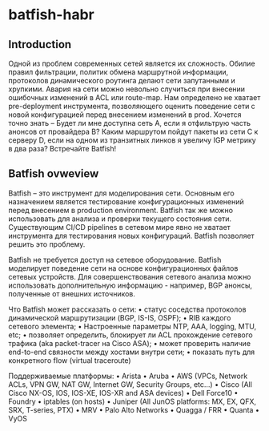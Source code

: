 # batfish-habr
## Introduction

Одной из проблем современных сетей является их сложность. Обилие правил фильтрации, политик обмена маршрутной информации, протоколов динамического роутинга делают сети запутанными и хрупкими. Авария на сети можно невольно случиться при внесении ошибочных изменений в ACL или route-map. Нам определено не хватает pre-deployment инструмента, позволяющего оценить поведение сети с новой конфигурацией перед внесением изменений в prod. Хочется точно знать – Будет ли мне доступна сеть A, если я отфильтрую часть анонсов от провайдера B? Каким маршрутом пойдут пакеты из сети C к серверу D, если на одном из транзитных линков я увеличу IGP метрику в два раза? Встречайте Batfish!

## Batfish ovweview

Batfish – это инструмент для моделирования сети. Основным его назначением является тестирование
конфигурационных изменений перед внесением в production environment. Batfish так же можно использовать для анализа и проверки текущего состояния сети. Существующим CI/CD pipelines в сетевом мире явно не хватает инструмента для тестирования новых конфигураций. Batfish позволяет решить это проблему.

Batfish не требуется доступ на сетевое оборудование. Batfish моделирует поведение сети на основе конфигурационных файлов сетевых устройств. Для совершенствования сетевого анализа можно использовать дополнительную информацию - например, BGP анонсы, полученные от внешних источников.

Что Batfish может рассказать о сети:
•	статус соседства протоколов динамической маршрутизации (BGP, IS-IS, OSPF);
•	RIB каждого сетевого элемента;
•	Настроенные параметры NTP, AAA, logging, MTU, etc;
•	позволяет определить, блокирует ли ACL прохождение сетевого трафика (aka packet-tracer на Cisco ASA);
•	может проверить наличие end-to-end связности между хостами внутри сети;
•	показать путь для конкретного flow (virtual traceroute)

Поддерживаемые платформы:
•	Arista
•	Aruba
•	AWS (VPCs, Network ACLs, VPN GW, NAT GW, Internet GW, Security Groups, etc…)
•	Cisco (All Cisco NX-OS, IOS, IOS-XE, IOS-XR and ASA devices)
•	Dell Force10
•	Foundry
•	iptables (on hosts)
•	Juniper (All JunOS platforms: MX, EX, QFX, SRX, T-series, PTX)
•	MRV
•	Palo Alto Networks
•	Quagga / FRR
•	Quanta
•	VyOS


